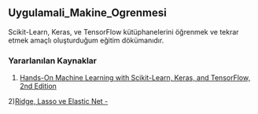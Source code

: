 ## Uygulamali_Makine_Ogrenmesi

Scikit-Learn, Keras, ve TensorFlow  kütüphanelerini öğrenmek ve tekrar etmek amaçlı oluşturduğum eğitim dökümanıdır.

### Yararlanılan Kaynaklar
1) [Hands-On Machine Learning with Scikit-Learn, Keras, and TensorFlow, 2nd Edition](https://www.oreilly.com/library/view/hands-on-machine-learning/9781492032632/)

2)[Ridge, Lasso ve Elastic Net - ](https://buse-koseoglu13.medium.com/ridge-lasso-ve-elastic-net-b6089bf2f09)